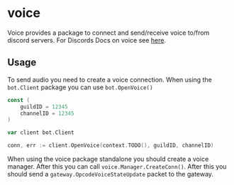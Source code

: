 # voice

Voice provides a package to connect and send/receive voice to/from discord servers.
For Discords Docs on voice see [here](https://discord.com/developers/docs/topics/voice-connections).

## Usage

To send audio you need to create a voice connection. When using the `bot.Client` package you can use `bot.OpenVoice()`
```go
const (
    guildID = 12345
    channelID = 12345
)

var client bot.Client

conn, err := client.OpenVoice(context.TODO(), guildID, channelID)
```

When using the voice package standalone you should create a voice manager. After this you can call `voice.Manager.CreateConn()`. After this you should send a `gateway.OpcodeVoiceStateUpdate` packet to the gateway.
```go
